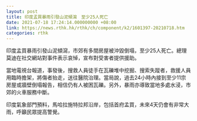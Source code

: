 ```yaml
---
layout: post
title: 印度孟買暴雨引發山泥傾瀉　至少25人死亡
date: 2021-07-18 17:24:14.000000000 +08:00
link: https://news.rthk.hk/rthk/ch/component/k2/1601397-20210718.htm
categories: rthk
---
```


印度孟買暴雨引發山泥傾瀉，市郊有多間房屋被沖毀倒塌，至少25人死亡。總理莫迪在社交網站對事件表示哀悼，宣布對受害者提供援助。

當地電視台報道，事發後，搜救人員徒手在瓦礫堆中挖掘、搜索失蹤者，救援人員用臨時擔架，將傷者抬走，送往醫院治理。當局說，過去24小時內接到至少11宗房屋或牆壁倒塌報告，相信仍有人被困瓦礫。另外，暴雨亦導致當地多處水浸，市郊的火車服務中斷。

印度氣象部門預料，馬哈拉施特拉邦沿岸，包括首府孟買，未來4天仍會有非常大雨，呼籲民眾提高警覺。
